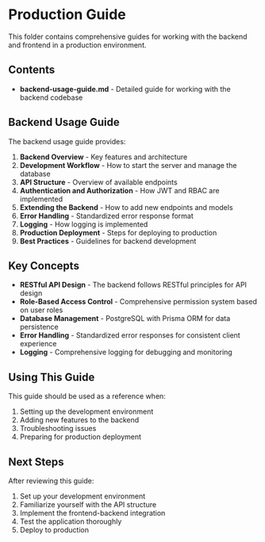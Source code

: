 # Production Guide

This folder contains comprehensive guides for working with the backend and frontend in a production environment.

## Contents

- **backend-usage-guide.md** - Detailed guide for working with the backend codebase

## Backend Usage Guide

The backend usage guide provides:

1. **Backend Overview** - Key features and architecture
2. **Development Workflow** - How to start the server and manage the database
3. **API Structure** - Overview of available endpoints
4. **Authentication and Authorization** - How JWT and RBAC are implemented
5. **Extending the Backend** - How to add new endpoints and models
6. **Error Handling** - Standardized error response format
7. **Logging** - How logging is implemented
8. **Production Deployment** - Steps for deploying to production
9. **Best Practices** - Guidelines for backend development

## Key Concepts

- **RESTful API Design** - The backend follows RESTful principles for API design
- **Role-Based Access Control** - Comprehensive permission system based on user roles
- **Database Management** - PostgreSQL with Prisma ORM for data persistence
- **Error Handling** - Standardized error responses for consistent client experience
- **Logging** - Comprehensive logging for debugging and monitoring

## Using This Guide

This guide should be used as a reference when:

1. Setting up the development environment
2. Adding new features to the backend
3. Troubleshooting issues
4. Preparing for production deployment

## Next Steps

After reviewing this guide:

1. Set up your development environment
2. Familiarize yourself with the API structure
3. Implement the frontend-backend integration
4. Test the application thoroughly
5. Deploy to production

